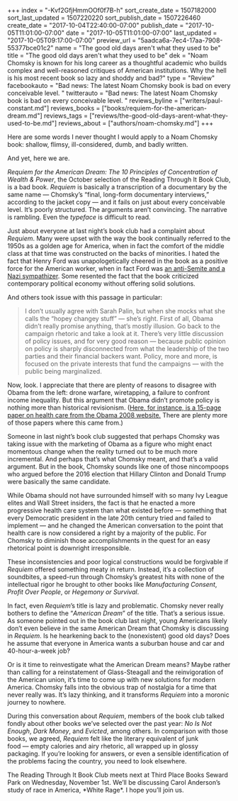 +++
index = "-Kvf2GfjHmmOOf0f7B-h"
sort_create_date = 1507182000
sort_last_updated = 1507220220
sort_publish_date = 1507226460
create_date = "2017-10-04T22:40:00-07:00"
publish_date = "2017-10-05T11:01:00-07:00"
date = "2017-10-05T11:01:00-07:00"
last_updated = "2017-10-05T09:17:00-07:00"
preview_url = "5aadca6a-7ec4-17aa-7908-55377bce01c2"
name = "The good old days aren't what they used to be"
title = "The good old days aren't what they used to be"
dek = "Noam Chomsky is known for his long career as a thoughtful academic who builds complex and well-reasoned critiques of American institutions. Why the hell is his most recent book so lazy and shoddy and bad?"
type = "Review"
facebookauto = "Bad news: The latest Noam Chomsky book is bad on every conceivable level. "
twitterauto = "Bad news: The latest Noam Chomsky book is bad on every conceivable level. "
reviews_byline = ["writers/paul-constant.md"]
reviews_books = ["books/requiem-for-the-american-dream.md"]
reviews_tags = ["reviews/the-good-old-days-arent-what-they-used-to-be.md"]
reviews_about = ["authors/noam-chomsky.md"]
+++

Here are some words I never thought I would apply to a Noam Chomsky book: shallow, flimsy, ill-considered, dumb, and badly written. 

And yet, here we are. 

*Requiem for the American Dream: The 10 Principles of Concentration of Wealth & Power*, the October selection of the Reading Through It Book Club, is a bad book. *Requiem* is basically a transcription of a documentary by the same name — Chomsky’s “final, long-form documentary interviews,” according to the jacket copy — and it fails on just about every conceivable level. It’s poorly structured. The arguments aren’t convincing. The narrative is rambling. Even the *typeface* is difficult to read.

Just about everyone at last night’s book club had a complaint about *Requiem*. Many were upset with the way the book continually referred to the 1950s as a golden age for America, when in fact the comfort of the middle class at that time was constructed on the backs of minorities. I hated the fact that Henry Ford was unapologetically cheered in the book as a positive force for the American worker, when in fact Ford was [an anti-Semite and a Nazi sympathizer]( https://www.washingtonpost.com/national/religion/the-dark-legacy-of-henry-fords-anti-semitism-commentary/2014/10/10/c95b7df2-509d-11e4-877c-335b53ffe736_story.html?utm_term=.2e414895afb0). Some resented the fact that the book criticized contemporary political economy without offering solid solutions.

And others took issue with this passage in particular:

<blockquote>I don’t usually agree with Sarah Palin, but when she mocks what she calls the “hopey changey stuff” — she’s right. First of all, Obama didn’t really promise anything, that’s mostly illusion. Go back to the campaign rhetoric and take a look at it. There’s very little discussion of policy issues, and for very good reason — because public opinion on policy is sharply disconnected from what the leadership of the two parties and their financial backers want. Policy, more and more, is focused on the private interests that fund the campaigns — with the public being marginalized.</blockquote>

Now, look. I appreciate that there are plenty of reasons to disagree with Obama from the left: drone warfare, wiretapping, a failure to confront income inequality. But this argument that Obama didn’t promote policy is nothing more than historical revisionism. ([Here, for instance, is a 15-page paper on health care from the Obama 2008 website.]( https://docs.google.com/viewer?url=http%3A%2F%2Fwebarchive.loc.gov%2Fall%2F20080827222057%2Fhttp%3A%2F%2Fwww.barackobama.com%2Fpdf%2Fissues%2FHealthCareFullPlan.pdf) There are plenty more of those papers where this came from.) 

Someone in last night’s book club suggested that perhaps Chomsky was taking issue with the marketing of Obama as a figure who might enact momentous change when the reality turned out to be much more incremental. And perhaps that’s what Chomsky meant, and that’s a valid argument. But in the book, Chomsky sounds like one of those nincompoops who argued before the 2016 election that Hillary Clinton and Donald Trump were basically the same candidate. 

While Obama should not have surrounded himself with so many Ivy League elites and Wall Street insiders, the fact is that he enacted a more progressive health care system than what existed before — something that every Democratic president in the late 20th century tried and failed to implement  — and he changed the American conversation to the point that health care is now considered a right by a majority of the public. For Chomsky to diminish those accomplishments in the quest for an easy rhetorical point is downright irresponsible.

These inconsistencies and poor logical constructions would be forgivable if *Requiem* offered something meaty in return. Instead, it’s a collection of soundbites, a speed-run through Chomsky’s greatest hits with none of the intellectual rigor he brought to other books like *Manufacturing Consent*, *Profit Over People*, or *Hegemony or Survival*.

In fact, even *Requiem*’s title is lazy and problematic. Chomsky never really bothers to define the “*American Dream*” of the title. That’s a serious issue. As someone pointed out in the book club last night, young Americans likely don’t even believe in the same American Dream that Chomsky is discussing in *Requiem*. Is he hearkening back to the (nonexistent) good old days? Does he assume that everyone in America wants a suburban house and car and 40-hour-a-week job? 

Or is it time to reinvestigate what the American Dream means? Maybe rather than calling for a reinstatement of Glass-Steagall and the reinvigoration of the American union, it’s time to come up with new solutions for modern America. Chomsky falls into the obvious trap of nostalgia for a time that never really was. It’s lazy thinking, and it transforms *Requiem* into a moronic journey to nowhere.

During this conversation about *Requiem*, members of the book club talked fondly about other books we’ve selected over the past year: *No Is Not Enough*, *Dark Money*, and *Evicted*, among others. In comparison with those books, we agreed, *Requiem* felt like the literary equivalent of junk food — empty calories and airy rhetoric, all wrapped up in glossy packaging. If you’re looking for answers, or even a sensible identification of the problems facing the country, you need to look elsewhere.

<p class="footer">The Reading Through It Book Club meets next at Third Place Books Seward Park on Wednesday, November 1st. We’ll be discussing Carol Anderson’s study of race in America, *White Rage*. I hope you’ll join us.</p>

